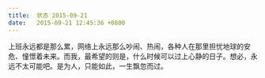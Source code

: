```yaml
---
title:  状态 2015-09-21
date:   2015-09-21 12:45:36 +0800
---
```


上班永远都是那么累，网络上永远那么吵闹、热闹，各种人在那里担忧地球的安危、憧憬着未来。而我，最希望的则是，什么时候可以过上心静的日子。想必，永远不太可能吧。是为人，只能如此，一生飘忽而过。

<!--153-->

